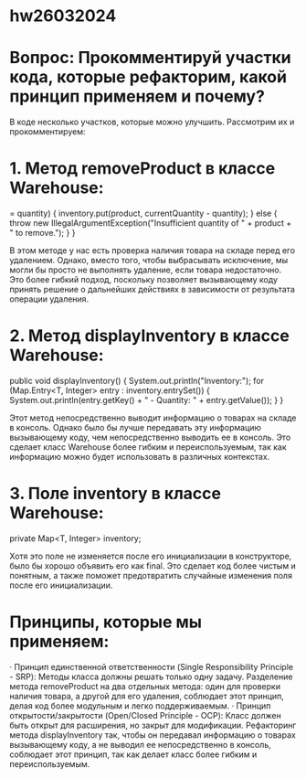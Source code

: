 # hw26032024
# Вопрос: Прокомментируй участки кода, которые рефакторим, какой принцип применяем и почему?

В коде несколько участков, которые можно улучшить. Рассмотрим их и прокомментируем:
# 1. Метод removeProduct в классе Warehouse:

<p public void removeProduct(T product, int quantity) {
    int currentQuantity = inventory.getOrDefault(product, 0);
    if (currentQuantity >= quantity) {
        inventory.put(product, currentQuantity - quantity);
    } else {
        throw new IllegalArgumentException("Insufficient quantity of " + product + " to remove.");
    }
}
<p>
В этом методе у нас есть проверка наличия товара на складе перед его удалением.
Однако, вместо того, чтобы выбрасывать исключение, мы могли бы просто не выполнять
удаление, если товара недостаточно. Это более гибкий подход, поскольку позволяет
вызывающему коду принять решение о дальнейших действиях в зависимости от результата
операции удаления.

# 2. Метод displayInventory в классе Warehouse:

public void displayInventory() {
    System.out.println("Inventory:");
    for (Map.Entry<T, Integer> entry : inventory.entrySet()) {
        System.out.println(entry.getKey() + " - Quantity: " + entry.getValue());
    }
}

Этот метод непосредственно выводит информацию о товарах на складе в консоль.
Однако было бы лучше передавать эту информацию вызывающему коду, чем непосредственно
выводить ее в консоль. Это сделает класс Warehouse более гибким и переиспользуемым,
так как информацию можно будет использовать в различных контекстах.

# 3. Поле inventory в классе Warehouse:

private Map<T, Integer> inventory;

Хотя это поле не изменяется после его инициализации в конструкторе, было бы хорошо
объявить его как final. Это сделает код более чистым и понятным, а также поможет
предотвратить случайные изменения поля после его инициализации.

# Принципы, которые мы применяем:
·	Принцип единственной ответственности (Single Responsibility Principle - SRP):
Методы класса должны решать только одну задачу. Разделение метода removeProduct на два
отдельных метода: один для проверки наличия товара, а другой для его удаления,
соблюдает этот принцип, делая код более модульным и легко поддерживаемым.
·	Принцип открытости/закрытости (Open/Closed Principle - OCP): Класс должен быть
открыт для расширения, но закрыт для модификации.
Рефакторинг метода displayInventory так, чтобы он передавал информацию о товарах
вызывающему коду, а не выводил ее непосредственно в консоль, соблюдает этот принцип,
так как делает класс более гибким и переиспользуемым.

